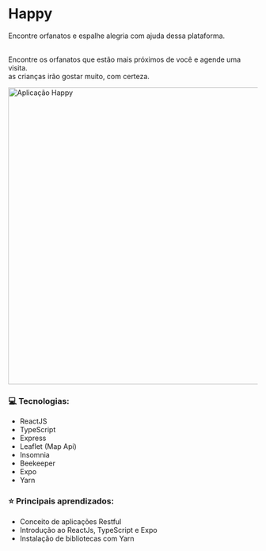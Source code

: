 # Happy
Encontre orfanatos e espalhe alegria com ajuda dessa plataforma.
 
 <br> Encontre os orfanatos que estão mais próximos de você e agende uma visita.
 <br> as crianças irão gostar muito, com certeza.

<img src="./github/Aplicação-Happy.gif" alt="Aplicação Happy" width="600">

### :computer:	Tecnologias:
 - ReactJS
 - TypeScript
 - Express
 - Leaflet (Map Api)
 - Insomnia
 - Beekeeper
 - Expo
 - Yarn
 
### :star: Principais aprendizados:
  - Conceito de aplicações Restful
  - Introdução ao ReactJs, TypeScript e Expo
  - Instalação de bibliotecas com Yarn
